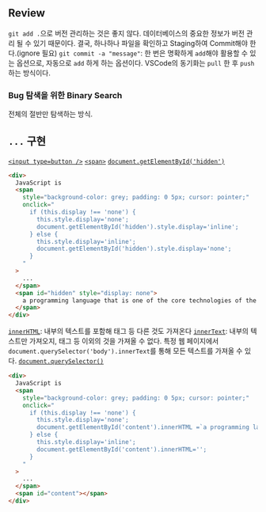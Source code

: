 #
## Review
`git add .`으로 버전 관리하는 것은 좋지 않다. 데이터베이스의 중요한 정보가 버전 관리 될 수 있기 때문이다. 결국, 하나하나 파일을 확인하고 Staging하여 Commit해야 한다.(ignore 필요)
`git commit -a "message"`: 한 번은 명확하게 `add`해야 활용할 수 있는 옵션으로, 자동으로 `add` 하게 하는 옵션이다.
VSCode의 동기화는 `pull` 한 후 `push`하는 방식이다.

### Bug 탐색을 위한 Binary Search
전체의 절반만 탐색하는 방식.

## `...` 구현
[`<input type=button />`](https://developer.mozilla.org/en-US/docs/Web/HTML/Element/input/button)
[`<span>`](https://developer.mozilla.org/ko/docs/Web/HTML/Element/span)
[`document.getElementById('hidden')`](https://developer.mozilla.org/ko/docs/Web/API/Document/getElementById)
```html
<div>
  JavaScript is
  <span
    style="background-color: grey; padding: 0 5px; cursor: pointer;"
    onclick="
      if (this.display !== 'none') {
        this.style.display='none';
        document.getElementById('hidden').style.display='inline';
      } else {
        this.style.display='inline';
        document.getElementById('hidden').style.display='none';
      }
    "
  >
    ...
  </span>
  <span id="hidden" style="display: none">
    a programming language that is one of the core technologies of the World Wide Web, alongside HTML and CSS.
  </span>
</div>
```

[`innerHTML`](https://developer.mozilla.org/ko/docs/Web/API/Element/innerHTML): 내부의 텍스트를 포함해 태그 등 다른 것도 가져온다
[`innerText`](https://developer.mozilla.org/ko/docs/Web/API/HTMLElement/innerText): 내부의 텍스트만 가져오지, 태그 등 이외의 것을 가져올 수 없다.
특정 웹 페이지에서 `document.querySelector('body').innerText`를 통해 모든 텍스트를 가져올 수 있다.
[`document.querySelector()`](https://developer.mozilla.org/ko/docs/Web/API/Document/querySelector)
```html
<div>
  JavaScript is
  <span
    style="background-color: grey; padding: 0 5px; cursor: pointer;"
    onclick="
      if (this.display !== 'none') {
        this.style.display='none';
        document.getElementById('content').innerHTML =`a programming language that is one of the core technologies of the World Wide Web, alongside HTML and CSS.`;
      } else {
        this.style.display='inline';
        document.getElementById('content').innerHTML='';
      }
    "
  >
    ...
  </span>
  <span id="content"></span>
</div>
```